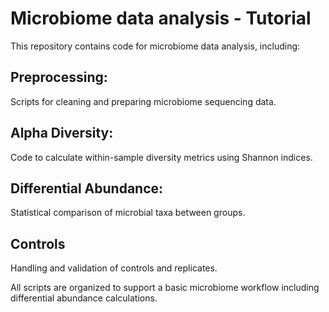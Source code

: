 # Microbiome data analysis - Tutorial

This repository contains code for microbiome data analysis, including:

## Preprocessing:
Scripts for cleaning and preparing microbiome sequencing data.

## Alpha Diversity:
Code to calculate within-sample diversity metrics using Shannon indices.

## Differential Abundance:
Statistical comparison of microbial taxa between groups.

## Controls
Handling and validation of controls and replicates.

All scripts are organized to support a basic microbiome workflow including differential abundance calculations.
